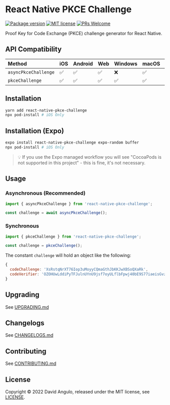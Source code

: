 # React Native PKCE Challenge
[![Package version](https://img.shields.io/npm/v/react-native-pkce-challenge?style=for-the-badge&labelColor=000000)](https://www.npmjs.com/package/react-native-pkce-challenge)
[![MIT license](https://img.shields.io/badge/License-MIT-brightgreen.svg?style=for-the-badge&labelColor=000000)](LICENSE)
[![PRs Welcome](https://img.shields.io/badge/PRs-welcome-hotpink.svg?style=for-the-badge&labelColor=000000)](https://github.com/drophive/react-native-pkce-challenge/pulls)

Proof Key for Code Exchange (PKCE) challenge generator for React Native.

## API Compatibility
Method               |iOS                |Android            |Web                |Windows            |macOS              |Expo
:--------------------|:------------------|:------------------|:------------------|:------------------|:------------------|:------------------
`asyncPkceChallenge` |:white_check_mark: |:white_check_mark: |:white_check_mark: |:x:                |:white_check_mark: |:white_check_mark:
`pkceChallenge`      |:white_check_mark: |:white_check_mark: |:white_check_mark: |:white_check_mark: |:white_check_mark: |:white_check_mark:

## Installation
```bash
yarn add react-native-pkce-challenge
npx pod-install # iOS Only
```

## Installation (Expo)
```bash
expo install react-native-pkce-challenge expo-random buffer
npx pod-install # iOS Only
```
> :bulb: If you use the Expo managed workflow you will see "CocoaPods is not supported in this project" - this is fine, it's not necessary.

## Usage
### Asynchronous (Recommended)
```js
import { asyncPkceChallenge } from 'react-native-pkce-challenge';

const challenge = await asyncPkceChallenge();
```

### Synchronous
```js
import { pkceChallenge } from 'react-native-pkce-challenge';

const challenge = pkceChallenge();
```

The constant `challenge` will hold an object like the following:
```js
{
  codeChallenge: 'XsRstqNrXT76Iop3uMoyyCQmaGthJbKKJwXBSoQXaRk',
  codeVerifier: 'OZOHUwLddiPyTFJulnUYnU9jsf7oyULflbFpwj40bE9S77iaeisGvzvaVvvPE7oO-xaV4skxwKDFBBV7JofVNxCgUSauqUDVcVjggE4-M6zthVUmeUrSAHatmIBm_P0_'
}
```

## Upgrading
See [UPGRADING.md](UPGRADING.md)

## Changelogs
See [CHANGELOGS.md](CHANGELOGS.md)

## Contributing
See [CONTRIBUTING.md](CONTRIBUTING.md)

## License
Copyright © 2022 David Angulo, released under the MIT license, see [LICENSE](LICENSE).
